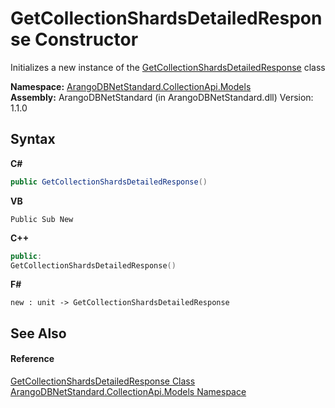 # GetCollectionShardsDetailedResponse Constructor 
 

Initializes a new instance of the <a href="64278451-0c2e-d8e0-f4f8-b4b1fc765128">GetCollectionShardsDetailedResponse</a> class

**Namespace:**&nbsp;<a href="eddef630-2e74-9b99-ee5b-91305adea48b">ArangoDBNetStandard.CollectionApi.Models</a><br />**Assembly:**&nbsp;ArangoDBNetStandard (in ArangoDBNetStandard.dll) Version: 1.1.0

## Syntax

**C#**<br />
``` C#
public GetCollectionShardsDetailedResponse()
```

**VB**<br />
``` VB
Public Sub New
```

**C++**<br />
``` C++
public:
GetCollectionShardsDetailedResponse()
```

**F#**<br />
``` F#
new : unit -> GetCollectionShardsDetailedResponse
```


## See Also


#### Reference
<a href="64278451-0c2e-d8e0-f4f8-b4b1fc765128">GetCollectionShardsDetailedResponse Class</a><br /><a href="eddef630-2e74-9b99-ee5b-91305adea48b">ArangoDBNetStandard.CollectionApi.Models Namespace</a><br />